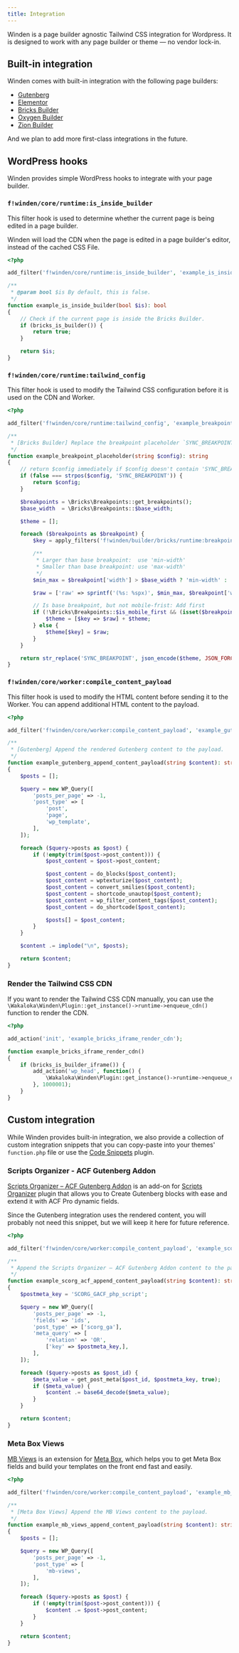 ```yaml
---
title: Integration
---
```


Winden is a page builder agnostic Tailwind CSS integration for Wordpress. It is designed to work with any page builder or theme — no vendor lock-in.

## Built-in integration

Winden comes with built-in integration with the following page builders:

- [Gutenberg](https://wordpress.org/gutenberg)
- [Elementor](https://elementor.com)
- [Bricks Builder](https://bricksbuilder.io)
- [Oxygen Builder](https://oxygenbuilder.com)
- [Zion Builder](https://zionbuilder.io)

And we plan to add more first-class integrations in the future.

## WordPress hooks

Winden provides simple WordPress hooks to integrate with your page builder.

### `f!winden/core/runtime:is_inside_builder`

This filter hook is used to determine whether the current page is being edited in a page builder.

Winden will load the CDN when the page is edited in a page builder's editor, instead of the cached CSS File.

```php
<?php

add_filter('f!winden/core/runtime:is_inside_builder', 'example_is_inside_builder', 10);

/**
 * @param bool $is By default, this is false.
 */
function example_is_inside_builder(bool $is): bool
{
    // Check if the current page is inside the Bricks Builder.
    if (bricks_is_builder()) {
        return true;
    }

    return $is;
}
```

### `f!winden/core/runtime:tailwind_config`

This filter hook is used to modify the Tailwind CSS configuration before it is used on the CDN and Worker. 

```php
<?php

add_filter('f!winden/core/runtime:tailwind_config', 'example_breakpoint_placeholder', 10);

/**
 * [Bricks Builder] Replace the breakpoint placeholder `SYNC_BREAKPOINT` with the actual value.
 */
function example_breakpoint_placeholder(string $config): string
{
    // return $config immediately if $config doesn't contain 'SYNC_BREAKPOINT' placeholder
    if (false === strpos($config, 'SYNC_BREAKPOINT')) {
        return $config;
    }

    $breakpoints = \Bricks\Breakpoints::get_breakpoints();
    $base_width  = \Bricks\Breakpoints::$base_width;

    $theme = [];

    foreach ($breakpoints as $breakpoint) {
        $key = apply_filters('f!winden/builder/bricks/runtime:breakpoint_key', $breakpoint['key']);

        /**
         * Larger than base breakpoint:  use 'min-width'
         * Smaller than base breakpoint: use 'max-width'
         */
        $min_max = $breakpoint['width'] > $base_width ? 'min-width' : 'max-width';

        $raw = ['raw' => sprintf('(%s: %spx)', $min_max, $breakpoint['width'])];

        // Is base breakpoint, but not mobile-frist: Add first
        if (!\Bricks\Breakpoints::$is_mobile_first && (isset($breakpoint['base']) || $breakpoint['width'] > $base_width)) {
            $theme = [$key => $raw] + $theme;
        } else {
            $theme[$key] = $raw;
        }
    }

    return str_replace('SYNC_BREAKPOINT', json_encode($theme, JSON_FORCE_OBJECT), $config);
}
```

### `f!winden/core/worker:compile_content_payload`

This filter hook is used to modify the HTML content before sending it to the Worker. You can append additional HTML content to the payload.

```php
<?php

add_filter('f!winden/core/worker:compile_content_payload', 'example_gutenberg_append_content_payload', 10);

/**
 * [Gutenberg] Append the rendered Gutenberg content to the payload.
 */
function example_gutenberg_append_content_payload(string $content): string
{
    $posts = [];

    $query = new WP_Query([
        'posts_per_page' => -1,
        'post_type' => [
            'post',
            'page',
            'wp_template',
        ],
    ]);

    foreach ($query->posts as $post) {
        if (!empty(trim($post->post_content))) {
            $post_content = $post->post_content;

            $post_content = do_blocks($post_content);
            $post_content = wptexturize($post_content);
            $post_content = convert_smilies($post_content);
            $post_content = shortcode_unautop($post_content);
            $post_content = wp_filter_content_tags($post_content);
            $post_content = do_shortcode($post_content);

            $posts[] = $post_content;
        }
    }

    $content .= implode("\n", $posts);

    return $content;
}
```

### Render the Tailwind CSS CDN

If you want to render the Tailwind CSS CDN manually, you can use the `\Wakaloka\Winden\Plugin::get_instance()->runtime->enqueue_cdn()` function to render the CDN.

```php
<?php

add_action('init', 'example_bricks_iframe_render_cdn');

function example_bricks_iframe_render_cdn()
{
    if (bricks_is_builder_iframe()) {
        add_action('wp_head', function() {
            \Wakaloka\Winden\Plugin::get_instance()->runtime->enqueue_cdn();
        }, 1000001);
    }
}
```

## Custom integration

While Winden provides built-in integration, we also provide a collection of custom integration snippets that you can copy-paste into your themes' `function.php` file or use the [Code Snippets](https://wordpress.org/plugins/code-snippets/) plugin.

### Scripts Organizer - ACF Gutenberg Addon

[Scripts Organizer – ACF Gutenberg Addon](https://dplugins.com/products/scripts-organizer-acf-gutenberg-addon/) is an add-on for [Scripts Organizer](https://dplugins.com/products/scripts-organizer/) plugin that allows you to Create Gutenberg blocks with ease and extend it with ACF Pro dynamic fields.

Since the Gutenberg integration uses the rendered content, you will probably not need this snippet, but we will keep it here for future reference.

```php
<?php

add_filter('f!winden/core/worker:compile_content_payload', 'example_scorg_acf_append_content_payload', 10);

/**
 * Append the Scripts Organizer – ACF Gutenberg Addon content to the payload.
 */
function example_scorg_acf_append_content_payload(string $content): string
{
    $postmeta_key = 'SCORG_GACF_php_script';

    $query = new WP_Query([
        'posts_per_page' => -1,
        'fields' => 'ids',
        'post_type' => ['scorg_ga'],
        'meta_query' => [
            'relation' => 'OR',
            ['key' => $postmeta_key,],
        ],
    ]);

    foreach ($query->posts as $post_id) {
        $meta_value = get_post_meta($post_id, $postmeta_key, true);
        if ($meta_value) {
            $content .= base64_decode($meta_value);
        }
    }

    return $content;
}
```

### Meta Box Views

[MB Views](https://metabox.io/plugins/mb-views/) is an extension for [Meta Box](https://metabox.io/), which helps you to get Meta Box fields and build your templates on the front end fast and easily.

```php
<?php

add_filter('f!winden/core/worker:compile_content_payload', 'example_mb_views_append_content_payload', 10);

/**
 * [Meta Box Views] Append the MB Views content to the payload.
 */
function example_mb_views_append_content_payload(string $content): string
{
    $posts = [];

    $query = new WP_Query([
        'posts_per_page' => -1,
        'post_type' => [
            'mb-views',
        ],
    ]);

    foreach ($query->posts as $post) {
        if (!empty(trim($post->post_content))) {
            $content .= $post->post_content;
        }
    }

    return $content;
}
```